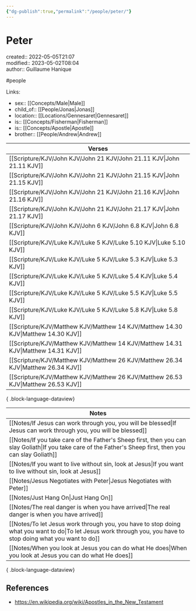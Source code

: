 ```yaml
---
{"dg-publish":true,"permalink":"/people/peter/"}
---
```



# Peter

created:: 2022-05-05T21:07  
modified:: 2023-05-02T08:04  
author:: Guillaume Hanique

#people

Links:

- sex:: [[Concepts/Male\|Male]]
- child_of:: [[People/Jonas\|Jonas]]
- location:: [[Locations/Gennesaret\|Gennesaret]]
- is:: [[Concepts/Fisherman\|Fisherman]]
- is:: [[Concepts/Apostle\|Apostle]]
- brother:: [[People/Andrew\|Andrew]]

| Verses                                                                               |
| ------------------------------------------------------------------------------------ |
| [[Scripture/KJV/John KJV/John 21 KJV/John 21.11 KJV\|John 21.11 KJV]]             |
| [[Scripture/KJV/John KJV/John 21 KJV/John 21.15 KJV\|John 21.15 KJV]]             |
| [[Scripture/KJV/John KJV/John 21 KJV/John 21.16 KJV\|John 21.16 KJV]]             |
| [[Scripture/KJV/John KJV/John 21 KJV/John 21.17 KJV\|John 21.17 KJV]]             |
| [[Scripture/KJV/John KJV/John 6 KJV/John 6.8 KJV\|John 6.8 KJV]]                  |
| [[Scripture/KJV/Luke KJV/Luke 5 KJV/Luke 5.10 KJV\|Luke 5.10 KJV]]                |
| [[Scripture/KJV/Luke KJV/Luke 5 KJV/Luke 5.3 KJV\|Luke 5.3 KJV]]                  |
| [[Scripture/KJV/Luke KJV/Luke 5 KJV/Luke 5.4 KJV\|Luke 5.4 KJV]]                  |
| [[Scripture/KJV/Luke KJV/Luke 5 KJV/Luke 5.5 KJV\|Luke 5.5 KJV]]                  |
| [[Scripture/KJV/Luke KJV/Luke 5 KJV/Luke 5.8 KJV\|Luke 5.8 KJV]]                  |
| [[Scripture/KJV/Matthew KJV/Matthew 14 KJV/Matthew 14.30 KJV\|Matthew 14.30 KJV]] |
| [[Scripture/KJV/Matthew KJV/Matthew 14 KJV/Matthew 14.31 KJV\|Matthew 14.31 KJV]] |
| [[Scripture/KJV/Matthew KJV/Matthew 26 KJV/Matthew 26.34 KJV\|Matthew 26.34 KJV]] |
| [[Scripture/KJV/Matthew KJV/Matthew 26 KJV/Matthew 26.53 KJV\|Matthew 26.53 KJV]] |

{ .block-language-dataview}

| Notes                                                                                                                                                             |
| ----------------------------------------------------------------------------------------------------------------------------------------------------------------- |
| [[Notes/If Jesus can work through you, you will be blessed\|If Jesus can work through you, you will be blessed]]                                               |
| [[Notes/If you take care of the Father's Sheep first, then you can slay Goliath\|If you take care of the Father's Sheep first, then you can slay Goliath]]     |
| [[Notes/If you want to live without sin, look at Jesus\|If you want to live without sin, look at Jesus]]                                                       |
| [[Notes/Jesus Negotiates with Peter\|Jesus Negotiates with Peter]]                                                                                             |
| [[Notes/Just Hang On\|Just Hang On]]                                                                                                                           |
| [[Notes/The real danger is when you have arrived\|The real danger is when you have arrived]]                                                                   |
| [[Notes/To let Jesus work through you, you have to stop doing what you want to do\|To let Jesus work through you, you have to stop doing what you want to do]] |
| [[Notes/When you look at Jesus you can do what He does\|When you look at Jesus you can do what He does]]                                                       |

{ .block-language-dataview}

## References

- https://en.wikipedia.org/wiki/Apostles_in_the_New_Testament
